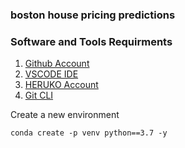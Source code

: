 ### boston house pricing predictions
### Software and Tools Requirments

1. [Github Account](https://github.com)
2. [VSCODE IDE](https://code.visualstudio.com/)
3. [HERUKO Account](https://heroku.com/)
4. [Git CLI](https://git-scm.com/book/en/v2/Getting-Started-The-Command-Line)

Create a new environment
```
conda create -p venv python==3.7 -y
```


